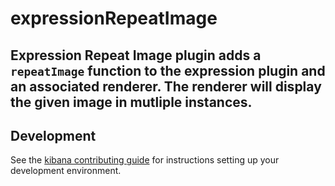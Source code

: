 # expressionRepeatImage

Expression Repeat Image plugin adds a `repeatImage` function to the expression plugin and an associated renderer. The renderer will display the given image in mutliple instances.
---

## Development

See the [kibana contributing guide](https://github.com/elastic/kibana/blob/master/CONTRIBUTING.md) for instructions setting up your development environment.
